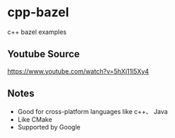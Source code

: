 # cpp-bazel
c++ bazel examples


## Youtube Source

https://www.youtube.com/watch?v=5hXj11l5Xy4


## Notes

* Good for cross-platform languages like c++、 Java
* Like CMake
* Supported by Google

